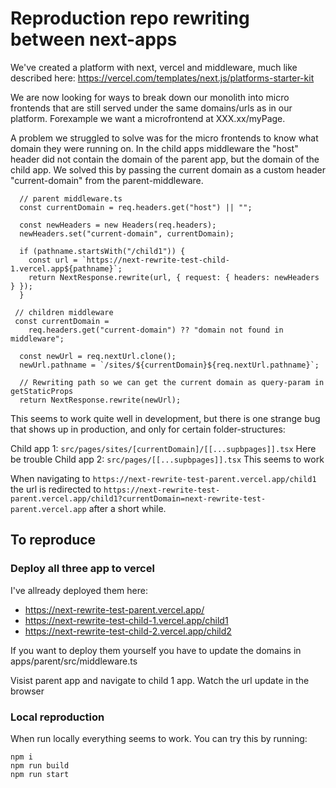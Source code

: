 # Reproduction repo rewriting between next-apps

We've created a platform with next, vercel and middleware, much like described here: https://vercel.com/templates/next.js/platforms-starter-kit

We are now looking for ways to break down our monolith into micro frontends that are still served under the same domains/urls as in our platform. Forexample we want a microfrontend at XXX.xx/myPage.

A problem we struggled to solve was for the micro frontends to know what domain they were running on. In the child apps middleware the "host" header did not contain the domain of the parent app, but the domain of the child app. We solved this by passing the current domain as a custom header "current-domain" from the parent-middleware. 

```
  // parent middleware.ts
  const currentDomain = req.headers.get("host") || "";

  const newHeaders = new Headers(req.headers);
  newHeaders.set("current-domain", currentDomain);

  if (pathname.startsWith("/child1")) {
    const url = `https://next-rewrite-test-child-1.vercel.app${pathname}`;
    return NextResponse.rewrite(url, { request: { headers: newHeaders } });
  }
```

```
 // children middleware
 const currentDomain =
    req.headers.get("current-domain") ?? "domain not found in middleware";

  const newUrl = req.nextUrl.clone();
  newUrl.pathname = `/sites/${currentDomain}${req.nextUrl.pathname}`;

  // Rewriting path so we can get the current domain as query-param in getStaticProps
  return NextResponse.rewrite(newUrl);
```

This seems to work quite well in development, but there is one strange bug that shows up in production, and only for certain folder-structures:

Child app 1: `src/pages/sites/[currentDomain]/[[...supbpages]].tsx` Here be trouble
Child app 2: `src/pages/[[...supbpages]].tsx` This seems to work

When navigating to `https://next-rewrite-test-parent.vercel.app/child1` the url is redirected to `https://next-rewrite-test-parent.vercel.app/child1?currentDomain=next-rewrite-test-parent.vercel.app` after a short while.
 
## To reproduce

### Deploy all three app to vercel
I've allready deployed them here: 
- https://next-rewrite-test-parent.vercel.app/
- https://next-rewrite-test-child-1.vercel.app/child1
- https://next-rewrite-test-child-2.vercel.app/child2

If you want to deploy them yourself you have to update the domains in apps/parent/src/middleware.ts

Visist parent app and navigate to child 1 app. Watch the url update in the browser

### Local reproduction
When run locally everything seems to work. You can try this by running:
```
npm i
npm run build
npm run start
```